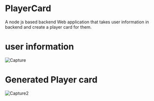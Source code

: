 # PlayerCard
A node js based backend Web application that takes user information in backend and create a player card for them.

#  user information
![Capture](https://user-images.githubusercontent.com/92588584/139921828-11ca5bd0-c909-4bbb-ba32-189191103b9c.PNG)

# Generated Player card

![Capture2](https://user-images.githubusercontent.com/92588584/139922197-5e23b038-c4bc-4018-997e-d03e0de6e6e8.PNG)
